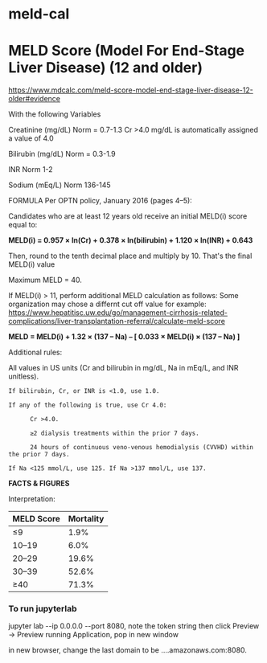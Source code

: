 # meld-cal
# MELD Score (Model For End-Stage Liver Disease) (12 and older)
https://www.mdcalc.com/meld-score-model-end-stage-liver-disease-12-older#evidence

With the following Variables

Creatinine (mg/dL) Norm = 0.7-1.3
Cr >4.0 mg/dL is automatically assigned a value of 4.0

Bilirubin (mg/dL) Norm = 0.3-1.9

INR Norm 1-2

Sodium (mEq/L) Norm 136-145

FORMULA Per OPTN policy, January 2016 (pages 4–5):

Candidates who are at least 12 years old receive an initial MELD(i) score equal to:

**MELD(i) = 0.957 × ln(Cr) + 0.378 × ln(bilirubin) + 1.120 × ln(INR) + 0.643**

Then, round to the tenth decimal place and multiply by 10. That's the final MELD(i) value

Maximum MELD = 40.

If MELD(i) > 11, perform additional MELD calculation as follows: Some organization may chose a differnt cut off value
for example: 
https://www.hepatitisc.uw.edu/go/management-cirrhosis-related-complications/liver-transplantation-referral/calculate-meld-score

**MELD = MELD(i) + 1.32 × (137 – Na) –  [ 0.033 × MELD(i) × (137 – Na) ]**

Additional rules:

All values in US units (Cr and bilirubin in mg/dL, Na in mEq/L, and INR unitless).
    
    If bilirubin, Cr, or INR is <1.0, use 1.0.
    
    If any of the following is true, use Cr 4.0:
    
          Cr >4.0.
    
          ≥2 dialysis treatments within the prior 7 days.
    
          24 hours of continuous veno-venous hemodialysis (CVVHD) within the prior 7 days.
    
    If Na <125 mmol/L, use 125. If Na >137 mmol/L, use 137.

**FACTS & FIGURES**

Interpretation:


|__MELD Score__ | __Mortality__|
| --------------|--------------|
|≤9   |1.9%|
|10–19 |6.0%|
|20–29|19.6%|
|30–39|52.6%|
|≥40|71.3%|


### To run jupyterlab 

jupyter lab --ip 0.0.0.0 --port 8080, note the token string
then click Preview -> Preview running Application, pop in new window

in new browser, change the last domain to be ....amazonaws.com:8080. 